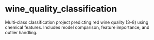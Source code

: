 # wine_quality_classification
Multi-class classification project predicting red wine quality (3–8) using chemical features. Includes model comparison, feature importance, and outlier handling.
